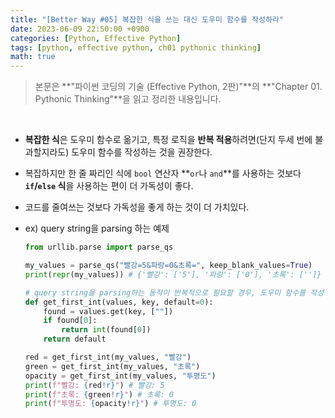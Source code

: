 ```yaml
---
title: "[Better Way #05] 복잡한 식을 쓰는 대신 도우미 함수를 작성하라"
date: 2023-06-09 22:50:00 +0900
categories: [Python, Effective Python]
tags: [python, effective python, ch01 pythonic thinking]
math: true
---
```


> 본문은 **"파이썬 코딩의 기술 (Effective Python, 2판)"**의 **"Chapter 01. Pythonic Thinking"**을 읽고 정리한 내용입니다.

<br>

- **복잡한 식**은 도우미 함수로 옮기고, 특정 로직을 **반복 적용**하려면(단지 두세 번에 불과할지라도) 도우미 함수를 작성하는 것을 권장한다.
- 복잡하지만 한 줄 짜리인 식에 `bool` 연산자 **`or`나 `and`**를 사용하는 것보다 **`if`/`else` 식**을 사용하는 편이 더 가독성이 좋다.
- 코드를 줄여쓰는 것보다 가독성을 좋게 하는 것이 더 가치있다.
- ex) query string을 parsing 하는 예제
  
  ```python
  from urllib.parse import parse_qs
  
  my_values = parse_qs("빨강=5&파랑=0&초록=", keep_blank_values=True)
  print(repr(my_values)) # {'빨강': ['5'], '파랑': ['0'], '초록': ['']}
  ```
  
  ```python
  # query string을 parsing하는 동작이 반복적으로 필요할 경우, 도우미 함수를 작성
  def get_first_int(values, key, default=0):
      found = values.get(key, [""])
      if found[0]:
          return int(found[0])
      return default
  
  red = get_first_int(my_values, "빨강")
  green = get_first_int(my_values, "초록")
  opacity = get_first_int(my_values, "투명도")
  print(f"빨강: {red!r}") # 빨강: 5
  print(f"초록: {green!r}") # 초록: 0
  print(f"투명도: {opacity!r}") # 투명도: 0
  ```
